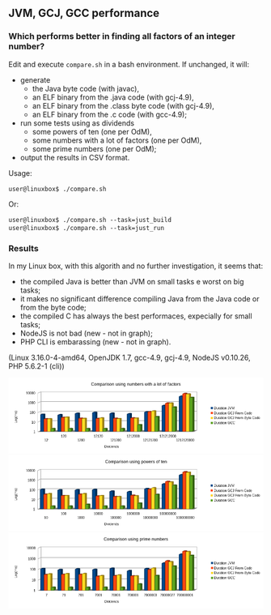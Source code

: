 ## JVM, GCJ, GCC performance

### Which performs better in finding all factors of an integer number?

Edit and execute `compare.sh` in a bash environment. If unchanged, it will:

-	generate
	- the Java byte code (with javac),
	- an ELF binary from the .java code (with gcj-4.9),
	- an ELF binary from the .class byte code (with gcj-4.9),
	- an ELF binary from the .c code (with gcc-4.9);
-	run some tests using as dividends
	- some powers of ten (one per OdM),
	- some numbers with a lot of factors (one per OdM),
	- some prime numbers (one per OdM);
-	output the results in CSV format.

Usage:

```
user@linuxbox$ ./compare.sh
```

Or:

```
user@linuxbox$ ./compare.sh --task=just_build
user@linuxbox$ ./compare.sh --task=just_run
```

### Results

In my Linux box, with this algorith and no further investigation, it seems that:
-	the compiled Java is better than JVM on small tasks e worst on big tasks;
-	it makes no significant difference compiling Java from the Java code or from the byte code;
-	the compiled C has always the best performaces, expecially for small tasks;
-	NodeJS is not bad (new - not in graph);
-	PHP CLI is embarassing (new - not in graph).

(Linux 3.16.0-4-amd64, OpenJDK 1.7, gcc-4.9, gcj-4.9, NodeJS v0.10.26, PHP 5.6.2-1 (cli))

![](https://raw.githubusercontent.com/double-m/spikes/master/gcj_gcc_jvm_comparison/histograms/comparison_using_numbers_with_a_lot_of_factors.png)
![](https://raw.githubusercontent.com/double-m/spikes/master/gcj_gcc_jvm_comparison/histograms/comparison_using_powers_of_ten.png)
![](https://raw.githubusercontent.com/double-m/spikes/master/gcj_gcc_jvm_comparison/histograms/comparison_using_prime_numbers.png)
